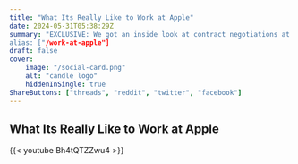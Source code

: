 ```yaml
---
title: "What Its Really Like to Work at Apple"
date: 2024-05-31T05:38:29Z
summary: "EXCLUSIVE: We got an inside look at contract negotiations at the first Apple store to unionize.”
alias: ["/work-at-apple"]
draft: false
cover:
    image: "/social-card.png"
    alt: "candle logo"
    hiddenInSingle: true
ShareButtons: ["threads", "reddit", "twitter", "facebook"]
---
```

## What Its Really Like to Work at Apple

{{< youtube Bh4tQTZZwu4 >}}